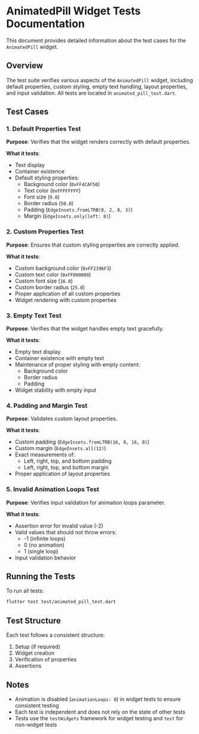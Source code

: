 # AnimatedPill Widget Tests Documentation

This document provides detailed information about the test cases for the `AnimatedPill` widget.

## Overview

The test suite verifies various aspects of the `AnimatedPill` widget, including default properties, custom styling, empty text handling, layout properties, and input validation. All tests are located in `animated_pill_test.dart`.

## Test Cases

### 1. Default Properties Test
**Purpose**: Verifies that the widget renders correctly with default properties.

**What it tests**:
- Text display
- Container existence
- Default styling properties:
  - Background color (`0xFF4CAF50`)
  - Text color (`0xFFFFFFFF`)
  - Font size (`9.0`)
  - Border radius (`50.0`)
  - Padding (`EdgeInsets.fromLTRB(8, 2, 8, 3)`)
  - Margin (`EdgeInsets.only(left: 8)`)

### 2. Custom Properties Test
**Purpose**: Ensures that custom styling properties are correctly applied.

**What it tests**:
- Custom background color (`0xFF2196F3`)
- Custom text color (`0xFF000000`)
- Custom font size (`16.0`)
- Custom border radius (`25.0`)
- Proper application of all custom properties
- Widget rendering with custom properties

### 3. Empty Text Test
**Purpose**: Verifies that the widget handles empty text gracefully.

**What it tests**:
- Empty text display
- Container existence with empty text
- Maintenance of proper styling with empty content:
  - Background color
  - Border radius
  - Padding
- Widget stability with empty input

### 4. Padding and Margin Test
**Purpose**: Validates custom layout properties.

**What it tests**:
- Custom padding (`EdgeInsets.fromLTRB(16, 8, 16, 8)`)
- Custom margin (`EdgeInsets.all(12)`)
- Exact measurements of:
  - Left, right, top, and bottom padding
  - Left, right, top, and bottom margin
- Proper application of layout properties

### 5. Invalid Animation Loops Test
**Purpose**: Verifies input validation for animation loops parameter.

**What it tests**:
- Assertion error for invalid value (-2)
- Valid values that should not throw errors:
  - -1 (infinite loops)
  - 0 (no animation)
  - 1 (single loop)
- Input validation behavior

## Running the Tests

To run all tests:
```bash
flutter test test/animated_pill_test.dart
```

## Test Structure
Each test follows a consistent structure:
1. Setup (if required)
2. Widget creation
3. Verification of properties
4. Assertions

## Notes
- Animation is disabled (`animationLoops: 0`) in widget tests to ensure consistent testing
- Each test is independent and does not rely on the state of other tests
- Tests use the `testWidgets` framework for widget testing and `test` for non-widget tests 